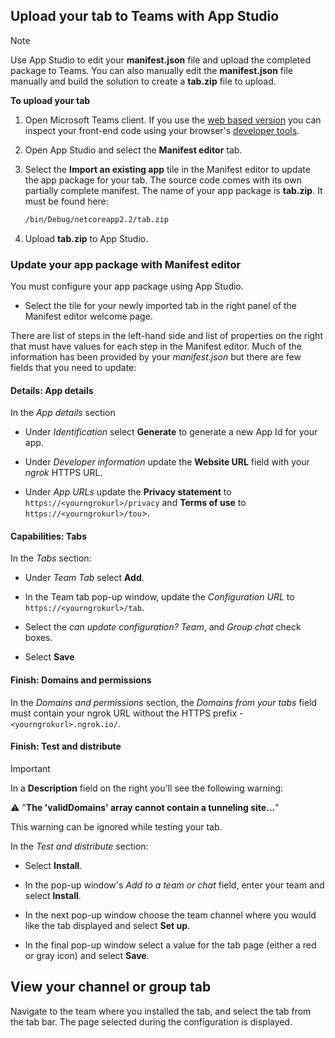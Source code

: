 ## Upload your tab to Teams with App Studio

>[!NOTE]
> Use App Studio to edit your **manifest.json** file and upload the completed package to Teams. You can also manually edit the **manifest.json** file manually and build the solution to create a **tab.zip** file to upload.

**To upload your tab**

1. Open Microsoft Teams client. If you use the [web based version](https://teams.microsoft.com) you can inspect your front-end code using your browser's [developer tools](~/tabs/how-to/developer-tools.md).

1. Open App Studio and select the **Manifest editor** tab.

1. Select the **Import an existing app** tile in the Manifest editor to update the app package for your tab. The source code comes with its own partially complete manifest. The name of your app package is **tab.zip**. It must be found here:

    ```bash
    /bin/Debug/netcoreapp2.2/tab.zip
    ```

1. Upload **tab.zip** to App Studio.

### Update your app package with Manifest editor

You must configure your app package using App Studio.

* Select the tile for your newly imported tab in the right panel of the Manifest editor welcome page.

There are list of steps in the left-hand side and list of properties on the right that must have values for each step in the Manifest editor. Much of the information has been provided by your *manifest.json* but there are few fields that you need to update:

#### Details: App details

In the *App details* section

- Under *Identification* select **Generate** to generate a new App Id for your app.

- Under *Developer information* update the **Website URL** field with your *ngrok* HTTPS URL.

- Under *App URLs* update the **Privacy statement** to `https://<yourngrokurl>/privacy` and **Terms of use** to `https://<yourngrokurl>/tou`>.

#### Capabilities: Tabs

In the *Tabs* section:

- Under *Team Tab* select **Add**.

- In the Team tab pop-up window, update the *Configuration URL* to `https://<yourngrokurl>/tab`.

- Select the *can update configuration? Team*, and *Group chat* check boxes.

- Select **Save**

#### Finish: Domains and permissions

In the *Domains and permissions* section, the *Domains from your tabs* field must contain your ngrok URL without the HTTPS prefix - `<yourngrokurl>.ngrok.io/`.

#### Finish: Test and distribute

>[!IMPORTANT]
>In a **Description** field on the right you'll see the following warning:
>
>&#9888; "**The 'validDomains' array cannot contain a tunneling site...**"
>
>This warning can be ignored while testing your tab.

In the *Test and distribute* section:

- Select **Install**.

- In the pop-up window's *Add to a team or chat* field, enter your team and select **Install**.

- In the next pop-up window choose the team channel where you would like the tab displayed and select **Set up**.

- In the final pop-up window select a value for the tab page (either a red or gray icon) and select **Save**.

## View your channel or group tab

Navigate to the team where you installed the tab, and select the tab from the tab bar. The page selected during the configuration is displayed.
